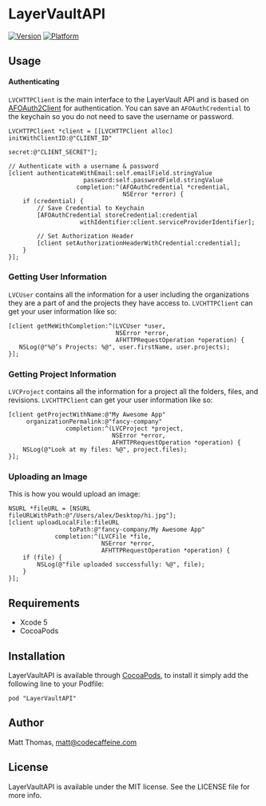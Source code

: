 # LayerVaultAPI

[![Version](http://cocoapod-badges.herokuapp.com/v/LayerVaultAPI/badge.png)](http://cocoadocs.org/docsets/LayerVaultAPI)
[![Platform](http://cocoapod-badges.herokuapp.com/p/LayerVaultAPI/badge.png)](http://cocoadocs.org/docsets/LayerVaultAPI)

## Usage

#### Authenticating
`LVCHTTPClient` is the main interface to the LayerVault API and is based on [AFOAuth2Client](https://github.com/AFNetworking/AFOAuth2Client) for authentication. You can save an `AFOAuthCredential` to the keychain so you do not need to save the username or password.
``` objc
LVCHTTPClient *client = [[LVCHTTPClient alloc] initWithClientID:@"CLIENT_ID" 
													     secret:@"CLIENT_SECRET"];

// Authenticate with a username & password
[client authenticateWithEmail:self.emailField.stringValue
                     password:self.passwordField.stringValue
                   completion:^(AFOAuthCredential *credential,
                                NSError *error) {
	if (credential) {
		// Save Credential to Keychain
		[AFOAuthCredential storeCredential:credential
                    withIdentifier:client.serviceProviderIdentifier];

        // Set Authorization Header
        [client setAuthorizationHeaderWithCredential:credential];
	} 
}];
```

### Getting User Information
`LVCUser` contains all the information for a user including the organizations they are a part of and the projects they have access to. `LVCHTTPClient` can get your user information like so:
``` objc
[client getMeWithCompletion:^(LVCUser *user,
                              NSError *error,
                              AFHTTPRequestOperation *operation) {
   NSLog(@"%@’s Projects: %@", user.firstName, user.projects);
}];
```

### Getting Project Information
`LVCProject` contains all the information for a project all the folders, files, and revisions. `LVCHTTPClient` can get your user information like so:
``` objc
[client getProjectWithName:@"My Awesome App"
     organizationPermalink:@"fancy-company"
                completion:^(LVCProject *project,
                             NSError *error,
                             AFHTTPRequestOperation *operation) {
    NSLog(@"Look at my files: %@", project.files);
}];

```

### Uploading an Image
This is how you would upload an image:
``` objc
NSURL *fileURL = [NSURL fileURLWithPath:@"/Users/alex/Desktop/hi.jpg"];
[client uploadLocalFile:fileURL
                 toPath:@"fancy-company/My Awesome App"
             completion:^(LVCFile *file,
                          NSError *error,
                          AFHTTPRequestOperation *operation) {
	if (file) {
		NSLog(@"file uploaded successfully: %@", file);
	}
}];

```


## Requirements

- Xcode 5
- CocoaPods

## Installation

LayerVaultAPI is available through [CocoaPods](http://cocoapods.org), to install
it simply add the following line to your Podfile:

    pod "LayerVaultAPI"

## Author

Matt Thomas, matt@codecaffeine.com

## License

LayerVaultAPI is available under the MIT license. See the LICENSE file for more info.

